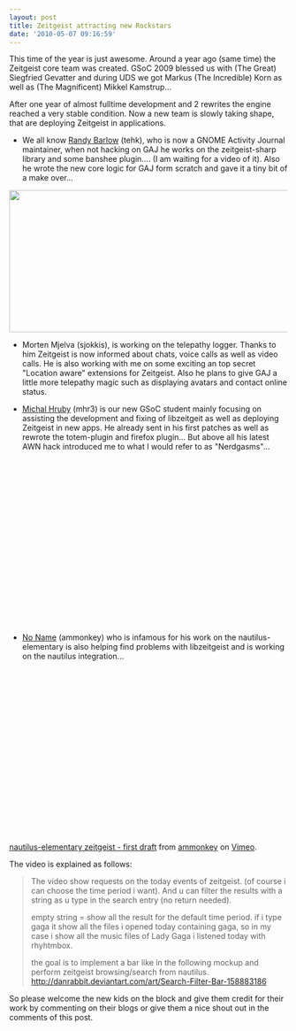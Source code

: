 ```yaml
---
layout: post
title: Zeitgeist attracting new Rockstars
date: '2010-05-07 09:16:59'
---
```


This time of the year is just awesome. Around a year ago (same time) the Zeitgeist core team was created. GSoC 2009 blessed us with (The Great) Siegfried Gevatter and during UDS we got Markus (The Incredible) Korn as well as (The Magnificent) Mikkel Kamstrup...

After one year of almost fulltime development and 2 rewrites the engine reached a very stable cond﻿ition. Now a new team is slowly taking shape, that are deploying Zeitgeist in applications.
<ul>
	<li>We all know <a href="http://velourdrome.blogspot.com/">Randy Barlow</a> (tehk), who is now a GNOME Activity Journal maintainer, when not hacking on GAJ he works on the zeitgeist-sharp library and some banshee plugin.... (I am waiting for a video of it)﻿. Also he wrote the new core logic for GAJ form scratch and gave it a tiny bit of a make over...</li>
</ul>
<img class="alignnone" title="gaj35" src="http://1.bp.blogspot.com/_EX2lrFuJEC0/S-BAxGOioAI/AAAAAAAAAzo/4bketqDcAZI/s1600/Screenshot.png" alt="" width="576" height="257" />
<ul>
	<li>Morten Mjelva (sjokkis), is working on the telepathy logger. Thanks to him Zeitgeist is now informed about chats, voice calls as well as video calls. He is also working with me on some exciting an top secret "Location aware" extensions for Zeitgeist. Also he plans to give GAJ a little more telepathy magic such as displaying avatars and contact online status.</li>
</ul>
<ul>
	<li><a href="http://mhr3.blogspot.com/">Michal Hruby</a> (mhr3) is our new GSoC student mainly focusing on assisting the development and fixing of libzeitgeit as well as deploying Zeitgeist in new apps. He already sent in his first patches as well as rewrote the totem-plugin and firefox plugin... But above all his latest AWN hack introduced me to what I would refer to as "Nerdgasms"...</li>
</ul>
<object classid="clsid:d27cdb6e-ae6d-11cf-96b8-444553540000" width="400" height="300" codebase="http://download.macromedia.com/pub/shockwave/cabs/flash/swflash.cab#version=6,0,40,0"><param name="allowfullscreen" value="true" /><param name="allowscriptaccess" value="always" /><param name="src" value="http://vimeo.com/moogaloop.swf?clip_id=11534414&amp;server=vimeo.com&amp;show_title=1&amp;show_byline=1&amp;show_portrait=0&amp;color=&amp;fullscreen=1" /><embed type="application/x-shockwave-flash" width="400" height="300" src="http://vimeo.com/moogaloop.swf?clip_id=11534414&amp;server=vimeo.com&amp;show_title=1&amp;show_byline=1&amp;show_portrait=0&amp;color=&amp;fullscreen=1" allowscriptaccess="always" allowfullscreen="true"></embed></object>
<ul>
	<li><a href="http://ammonkey.posterous.com/">No Name</a> (ammonkey) who is infamous for his work on the nautilus-elementary is also helping find problems with libzeitgeist and is working on the nautilus integration...</li>
</ul>
<object classid="clsid:d27cdb6e-ae6d-11cf-96b8-444553540000" width="400" height="300" codebase="http://download.macromedia.com/pub/shockwave/cabs/flash/swflash.cab#version=6,0,40,0"><param name="allowfullscreen" value="true" /><param name="allowscriptaccess" value="always" /><param name="src" value="http://vimeo.com/moogaloop.swf?clip_id=11410106&amp;server=vimeo.com&amp;show_title=1&amp;show_byline=1&amp;show_portrait=0&amp;color=&amp;fullscreen=1" /><embed type="application/x-shockwave-flash" width="400" height="300" src="http://vimeo.com/moogaloop.swf?clip_id=11410106&amp;server=vimeo.com&amp;show_title=1&amp;show_byline=1&amp;show_portrait=0&amp;color=&amp;fullscreen=1" allowscriptaccess="always" allowfullscreen="true"></embed></object>

<a href="http://vimeo.com/11410106">nautilus-elementary zeitgeist - first draft</a> from <a href="http://vimeo.com/user3726867">ammonkey</a> on <a href="http://vimeo.com">Vimeo</a>.

The video is explained as follows:
<blockquote>The video show requests on the today events of zeitgeist. (of course i can choose the time period i want). And u can filter the results with a string as u type in the search entry (no return needed).

empty string = show all the result for the default time period.
if i type gaga it show all the files i opened today containing gaga, so in my case i show all the music files of Lady Gaga i listened today with rhyhtmbox.

the goal is to implement a bar like in the following mockup and perform zeitgeist browsing/search from nautilus.
<a rel="nofollow" href="http://danrabbit.deviantart.com/art/Search-Filter-Bar-158883186">http://danrabbit.deviantart.com/art/Search-Filter-Bar-158883186</a></blockquote>
So please welcome the new kids on the block and give them credit for their work by commenting on their blogs or give them a nice shout out in the comments of this post.